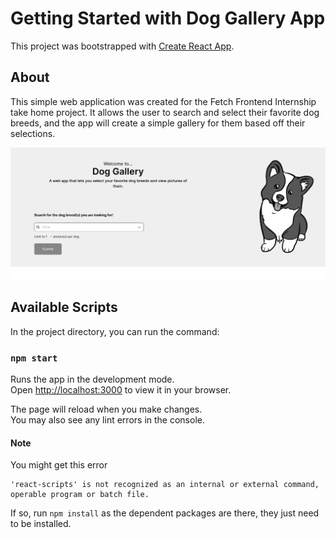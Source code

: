 # Getting Started with Dog Gallery App

This project was bootstrapped with [Create React App](https://github.com/facebook/create-react-app).

## About
This simple web application was created for the Fetch Frontend Internship take home project. It allows the user to search and select their favorite dog breeds, and the app will create a simple gallery for them based off their selections.  

 ![First view users sees upon app running](/public/images/Dog-Gallery-Screenshot.png)

## Available Scripts

In the project directory, you can run the command:

### `npm start`

Runs the app in the development mode.\
Open [http://localhost:3000](http://localhost:3000) to view it in your browser.

The page will reload when you make changes.\
You may also see any lint errors in the console.

#### Note

You might get this error 

```
'react-scripts' is not recognized as an internal or external command,
operable program or batch file.
```

If so, run `npm install` as the dependent packages are there, they just need to be installed.

